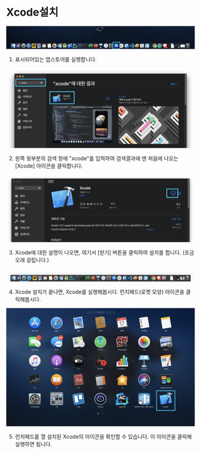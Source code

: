 # Xcode설치

![](../.gitbook/assets/2020-01-17-10.22.53.png)

1. 표시되어있는 앱스토어를 실행합니다.

![](../.gitbook/assets/2020-01-17-10.24.42.png)

2. 왼쪽 윗부분의 검색 창에 "xcode"를 입력하여 검색결과에 맨 처음에 나오는 \[Xcode\] 아이콘을 클릭합니다.

![](../.gitbook/assets/2020-01-17-10.26.49.png)

3. Xcode에 대한 설명이 나오면, 여기서 \[받기\] 버튼을 클릭하여 설치를 합니다. \(조금 오래 걸립니다.\)

![](../.gitbook/assets/2020-01-17-10.55.25.png)

4. Xcode 설치가 끝나면, Xcode를 실행해봅시다. 런치패드\(로켓 모양\) 아이콘을 클릭해봅시다.

![](../.gitbook/assets/2020-01-17-10.50.56.png)

5. 런치패드를 열 설치된 Xcode의 아이콘을 확인할 수 있습니다. 이 아이콘을 클릭해 실행하면 됩니다.



